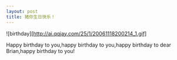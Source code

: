 ```yaml
---
layout: post
title: 猪你生日快乐！
---
```




![birthday][http://ai.qqjay.com/25/1/20061118200214_1.gif] 

Happy birthday to you,happy birthday to you,happy birthday to dear Brian,happy birthday to you!

